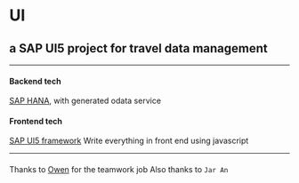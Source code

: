 # UI
## a SAP UI5 project for travel data management
---
#### Backend tech
[SAP HANA](http://hana.sap.com/index.html), with generated odata service

#### Frontend tech 
[SAP UI5 framework](http://sap-ui5.com/) Write everything in front end using javascript

---
####
Thanks to [Owen](https://github.com/owenxu10) for the teamwork job
Also thanks to `Jar An` 
